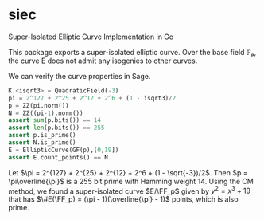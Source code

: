 # siec
Super-Isolated Elliptic Curve Implementation in Go

This package exports a super-isolated elliptic curve.
Over the base field 𝔽ₚ, the curve E does not admit any isogenies to other curves.

We can verify the curve properties in Sage.

```python
K.<isqrt3> = QuadraticField(-3)
pi = 2^127 + 2^25 + 2^12 + 2^6 + (1 - isqrt3)/2
p = ZZ(pi.norm())
N = ZZ((pi-1).norm())
assert sum(p.bits()) == 14
assert len(p.bits()) == 255
assert p.is_prime()
assert N.is_prime()
E = EllipticCurve(GF(p),[0,19])
assert E.count_points() == N
```

Let $\pi =  2^{127} + 2^{25} + 2^{12} + 2^6 + (1 - \sqrt{-3})/2$. Then $p = \pi\overline{\pi}$ is a $255$ bit prime with Hamming weight $14$. Using the CM method, we found a super-isolated curve $E/\FF_p$ given by $y^2 = x^3 + 19$ that has $\#E(\FF_p) = (\pi - 1)(\overline{\pi} - 1)$ points, which is also prime.
